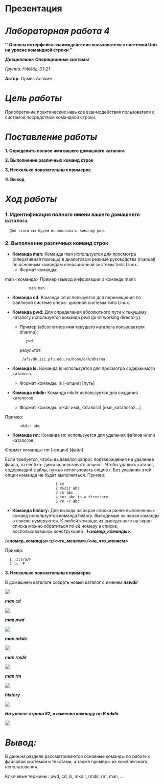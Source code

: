 # **Презентация**

# ***Лабораторная работа 4***

**'' Основы интерфейса взаимодействия
пользователя с системой Unix на уровне командной строки ''**


***Дисциплина: Операционные системы***


*Группа: НФИбд-01-21*


**Автор:**  Ормиз Алламе



# ***Цель работы***

Приобретение практических навыков взаимодействия пользователя с системой посредством командной строки.





# ***Поставление работы***

**1. Определить полное имя вашего домашнего каталога**

**2. Выполнение различных команд строк**

**3. Несколько показательных примеров**

**4. Вывод**


# *Ход работы*





  ### **1. Идентификация полного имени вашего домашнего каталога**


      Для этого мы будем использовать команду pwd.
      

### **2.  Выполнение различных команд строк**


 - **Команда man:**  Команда man используется для просмотра (оперативная помощь) в диалоговом режиме руководства (manual) по основным командам операционной системы
типа Linux.
    - Формат команды:

man <команда>
Пример (вывод информации о команде man):

               man man
               
               
- **Команда cd:**  Команда cd используется для перемещения по файловой системе опера-
ционной системы типа Linux.

- **Команда pwd:**  Для определения абсолютного пути к текущему каталогу используется
команда pwd (print working directory).

    - Пример (абсолютное имя текущего каталога пользователя dharma):
    
    
             pwd

         результат:
         
           /afs/dk.sci.pfu.edu.ru/home/d/h/dharma
           
           

 - **Команда ls:**  Команда ls используется для просмотра содержимого каталога.
 
     - Формат команды:
      ls [-опции] [путь]


 - **Команда mkdir:**  Команда mkdir используется для создания каталогов.
      - Формат команды: 
mkdir имя_каталога1 [имя_каталога2...]

Пример:

           mkdir abc
           
           
   - **Команда rm:**  Команда rm используется для удаления файлов и/или каталогов.
   
Формат команды:
rm [-опции] [файл]


Если требуется, чтобы выдавался запрос подтверждения на удаление файла, то необхо-
димо использовать опцию i.
Чтобы удалить каталог, содержащий файлы, нужно использовать опцию r. Без указания
этой опции команда не будет выполняться.
Пример:

                           1 cd
                           2 mkdir abs
                           3 rm abc
                           4 rm: abc is a directory
                           5 rm -r abc



 - **Команда history:**  Для вывода на экран списка ранее выполненных команд используется команда history. Выводимые на экран команды в списке нумеруются.
К любой команде из выведенного на экран списка можно обратиться по её номеру в списке,
воспользовавшись конструкцией : 
***!<номер_команды>.***




***!<номер_команды>:s/<что_меняем>/<на_что_меняем>***

Пример:

      1 !3:s/a/F
      2 ls -F

**3. Несколько показательных примеров**


 В домашнем каталоге создать новый каталог с именем 
 ***newdir***

![](https://github.com/hallame/OperSyst-Labs/blob/main/lab403.jpeg?raw=true)


 ***man cd***
   
![](https://github.com/hallame/OperSyst-Labs/blob/main/lab410.jpeg?raw=true)


  ***man pwd***
  
![](https://github.com/hallame/OperSyst-Labs/blob/main/lab411.jpeg?raw=true)


***man mkdir***


![](https://github.com/hallame/OperSyst-Labs/blob/main/lab412.jpeg?raw=true)

***man rmdir***

![](https://github.com/hallame/OperSyst-Labs/blob/main/lab417.jpeg?raw=true)



***man rm***

![](https://github.com/hallame/OperSyst-Labs/blob/main/lab413.jpeg?raw=true)



***history***


![](https://github.com/hallame/OperSyst-Labs/blob/main/lab414.jpeg?raw=true)

***На уровне строки 82, я изменил команду rm B mkdir***


![](https://github.com/hallame/OperSyst-Labs/blob/main/lab415.jpeg?raw=true)





# *Вывод:*

В данном разделе рассматриваются основные команды по работе с файловой системой и текстами, а также примеры их комплексного использования.

Ключевые термины : pwd, cd, ls, mkdir, rmdir, rm, man, ...
